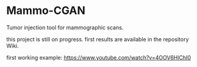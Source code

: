 # Mammo-CGAN
Tumor injection tool for mammographic scans.

this project is still on progress. first results are available in the repository Wiki.

first working example: https://www.youtube.com/watch?v=4OOV6HlChI0
